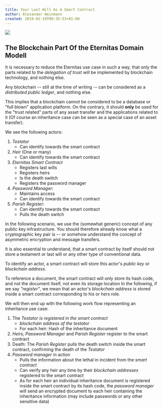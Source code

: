 ```yaml
---
title: Your Last Will As A Smart Contract
author: Alexander Weinmann
created: 2019-02-19T09:35:53+01:00
---
```


![](http://data.lyrx.de/images/Eternitas.png)


## The Blockchain Part Of the Eternitas Domain Modell ##

It is necessary to reduce the Eternitas use case in such a way, that only
the parts related to the *delegation of trust* will be implemented
by blockchain technology, and nothing else. 

Any blockchain -- still at the time of
writing -- can be considered as a *distributed public ledger*, and nothing
else. 

This implies that a blockchain cannot be considered to be a database or 
"full blown" application platform.
On the contrary, it should **only** be used for the "trust related" parts of any asset transfer
and the applications related to it
(Of course an inheritance case can be seen as a special case of an asset
transfer).

We see the following actors:

1. *Testator* 
   - Can identify towards the smart contract
2. *Heir* (One or many)
   - Can identify towards the smart contract
3. *Eternitas Smart Contract*
   - Registers last wills
   - Registers heirs
   - Is the death switch
   - Registers the password manager
4. *Password Manager*: 
   - Maintains access 
   - Can identify towards the smart contract
5. *Parish Register*: 
   - Can identify towards the smart contract
   - Pulls the death switch
   
In the following scenario, we use the (somewhat generic) concept
of any public key infrastructure. You should therefore already 
know what a cryptographic 
key pair is -- or somehow understand the concept of asymmetric encryption and
message transfers.

It is also essential to understand, that a smart contract by itself
should not store a testament or last will or any other type of
conventional data. 

To identify an actor, a smart
contract will store this actor's  *public key* or *blockchain address*.

To reference a document, the smart contract will only store its hash code, 
and not the document itself, not even its storage location
In the following, if we say *"register"*, we mean that an actor's *blockchain address*
is stored inside a smart contract corresponding to his or hers role.


We will then end up with the following work flow representing an inheritance
use case:

1. The *Testator is registered in the smart contract* 
   - *blockchain address of the testator*
   - For each heir: Hash of the inheritance document
2. *Heirs*, *Password Manager* and *Parish Register* register to the smart contract
3. Death: The *Parish Register* pulls the death switch inside the smart contract, confirming
   the death of the *Testator*
4. *Password manager* in action
    - Pulls the information about the lethal in incident from the *smart contract* 
    - Can verify any heir any time by their *blockchain addresses* registered to the
    smart contract
    - As for  each heir an individual inheritance document is registered inside the
    smart contract by its hash code, the *password manager* will send an encrypted
    document to each heir containing the inheritance information (may include passwords
    or any other sensitive data)



    





